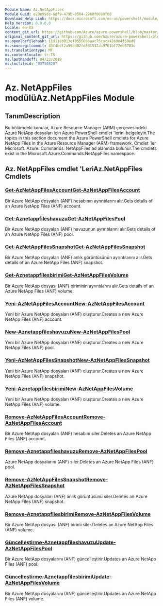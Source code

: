 ```yaml
---
Module Name: Az.NetAppFiles
Module Guid: e20e99dc-6df9-479b-8504-2960f0088f00
Download Help Link: https://docs.microsoft.com/en-us/powershell/module/az.netappfiles
Help Version: 0.9.0.0
Locale: en-US
content_git_url: https://github.com/Azure/azure-powershell/blob/master/src/NetAppFiles/NetAppFiles/help/Az.NetAppFiles.md
original_content_git_url: https://github.com/Azure/azure-powershell/blob/master/src/NetAppFiles/NetAppFiles/help/Az.NetAppFiles.md
ms.openlocfilehash: 11d118b913ef0555896aac75caca4260e4f69ed8
ms.sourcegitcommit: 43f4bdf2a59dd82fd881512aa9761bf72eb5703c
ms.translationtype: MT
ms.contentlocale: tr-TR
ms.lasthandoff: 04/23/2019
ms.locfileid: "93750828"
---
```

# <span data-ttu-id="e2fcf-101">Az. NetAppFiles modülü</span><span class="sxs-lookup"><span data-stu-id="e2fcf-101">Az.NetAppFiles Module</span></span>
## <span data-ttu-id="e2fcf-102">Tanım</span><span class="sxs-lookup"><span data-stu-id="e2fcf-102">Description</span></span>
<span data-ttu-id="e2fcf-103">Bu bölümdeki konular, Azure Resource Manager (ARM) çerçevesindeki Azure NetApp dosyaları için Azure PowerShell cmdlet 'lerini belgeleyin.</span><span class="sxs-lookup"><span data-stu-id="e2fcf-103">The topics in this section document the Azure PowerShell cmdlets for Azure NetApp Files in the Azure Resource Manager (ARM) framework.</span></span> <span data-ttu-id="e2fcf-104">Cmdlet 'ler Microsoft. Azure. Commands. NetAppFiles ad alanında bulunur.</span><span class="sxs-lookup"><span data-stu-id="e2fcf-104">The cmdlets exist in the Microsoft.Azure.Commands.NetAppFiles namespace.</span></span>

## <span data-ttu-id="e2fcf-105">Az. NetAppFiles cmdlet 'Leri</span><span class="sxs-lookup"><span data-stu-id="e2fcf-105">Az.NetAppFiles Cmdlets</span></span>
### [<span data-ttu-id="e2fcf-106">Get-AzNetAppFilesAccount</span><span class="sxs-lookup"><span data-stu-id="e2fcf-106">Get-AzNetAppFilesAccount</span></span>](Get-AzNetAppFilesAccount.md)
<span data-ttu-id="e2fcf-107">Bir Azure NetApp dosyaları (ANF) hesabının ayrıntılarını alır.</span><span class="sxs-lookup"><span data-stu-id="e2fcf-107">Gets details of an Azure NetApp Files (ANF) account.</span></span>

### [<span data-ttu-id="e2fcf-108">Get-Aznetappfileshavuzu</span><span class="sxs-lookup"><span data-stu-id="e2fcf-108">Get-AzNetAppFilesPool</span></span>](Get-AzNetAppFilesPool.md)
<span data-ttu-id="e2fcf-109">Bir Azure NetApp dosyaları (ANF) havuzunun ayrıntılarını alır.</span><span class="sxs-lookup"><span data-stu-id="e2fcf-109">Gets details of an Azure NetApp Files (ANF) pool.</span></span>

### [<span data-ttu-id="e2fcf-110">Get-AzNetAppFilesSnapshot</span><span class="sxs-lookup"><span data-stu-id="e2fcf-110">Get-AzNetAppFilesSnapshot</span></span>](Get-AzNetAppFilesSnapshot.md)
<span data-ttu-id="e2fcf-111">Bir Azure NetApp dosyaları (ANF) anlık görüntüsünün ayrıntılarını alır.</span><span class="sxs-lookup"><span data-stu-id="e2fcf-111">Gets details of an Azure NetApp Files (ANF) snapshot.</span></span>

### [<span data-ttu-id="e2fcf-112">Get-Aznetappfilesbirimi</span><span class="sxs-lookup"><span data-stu-id="e2fcf-112">Get-AzNetAppFilesVolume</span></span>](Get-AzNetAppFilesVolume.md)
<span data-ttu-id="e2fcf-113">Bir Azure NetApp dosyası (ANF) biriminin ayrıntılarını alır.</span><span class="sxs-lookup"><span data-stu-id="e2fcf-113">Gets details of an Azure NetApp Files (ANF) volume.</span></span>

### [<span data-ttu-id="e2fcf-114">Yeni-AzNetAppFilesAccount</span><span class="sxs-lookup"><span data-stu-id="e2fcf-114">New-AzNetAppFilesAccount</span></span>](New-AzNetAppFilesAccount.md)
<span data-ttu-id="e2fcf-115">Yeni bir Azure NetApp dosyaları (ANF) oluşturur.</span><span class="sxs-lookup"><span data-stu-id="e2fcf-115">Creates a new Azure NetApp Files (ANF) account.</span></span>

### [<span data-ttu-id="e2fcf-116">New-Aznetappfileshavuzu</span><span class="sxs-lookup"><span data-stu-id="e2fcf-116">New-AzNetAppFilesPool</span></span>](New-AzNetAppFilesPool.md)
<span data-ttu-id="e2fcf-117">Yeni bir Azure NetApp dosyaları (ANF) oluşturur.</span><span class="sxs-lookup"><span data-stu-id="e2fcf-117">Creates a new Azure NetApp Files (ANF) pool.</span></span>

### [<span data-ttu-id="e2fcf-118">Yeni-AzNetAppFilesSnapshot</span><span class="sxs-lookup"><span data-stu-id="e2fcf-118">New-AzNetAppFilesSnapshot</span></span>](New-AzNetAppFilesSnapshot.md)
<span data-ttu-id="e2fcf-119">Yeni bir Azure NetApp dosyaları (ANF) oluşturur.</span><span class="sxs-lookup"><span data-stu-id="e2fcf-119">Creates a new Azure NetApp Files (ANF) snapshot.</span></span>

### [<span data-ttu-id="e2fcf-120">Yeni-Aznetappfilesbirimi</span><span class="sxs-lookup"><span data-stu-id="e2fcf-120">New-AzNetAppFilesVolume</span></span>](New-AzNetAppFilesVolume.md)
<span data-ttu-id="e2fcf-121">Yeni bir Azure NetApp dosyaları (ANF) oluşturur.</span><span class="sxs-lookup"><span data-stu-id="e2fcf-121">Creates a new Azure NetApp Files (ANF) volume.</span></span>

### [<span data-ttu-id="e2fcf-122">Remove-AzNetAppFilesAccount</span><span class="sxs-lookup"><span data-stu-id="e2fcf-122">Remove-AzNetAppFilesAccount</span></span>](Remove-AzNetAppFilesAccount.md)
<span data-ttu-id="e2fcf-123">Bir Azure NetApp dosyaları (ANF) hesabını siler.</span><span class="sxs-lookup"><span data-stu-id="e2fcf-123">Deletes an Azure NetApp Files (ANF) account.</span></span>

### [<span data-ttu-id="e2fcf-124">Remove-Aznetappfileshavuzu</span><span class="sxs-lookup"><span data-stu-id="e2fcf-124">Remove-AzNetAppFilesPool</span></span>](Remove-AzNetAppFilesPool.md)
<span data-ttu-id="e2fcf-125">Azure NetApp dosyalarını (ANF) siler.</span><span class="sxs-lookup"><span data-stu-id="e2fcf-125">Deletes an Azure NetApp Files (ANF) pool.</span></span>

### [<span data-ttu-id="e2fcf-126">Remove-AzNetAppFilesSnapshot</span><span class="sxs-lookup"><span data-stu-id="e2fcf-126">Remove-AzNetAppFilesSnapshot</span></span>](Remove-AzNetAppFilesSnapshot.md)
<span data-ttu-id="e2fcf-127">Azure NetApp dosyaları (ANF) anlık görüntüsünü siler.</span><span class="sxs-lookup"><span data-stu-id="e2fcf-127">Deletes an Azure NetApp Files (ANF) snapshot.</span></span>

### [<span data-ttu-id="e2fcf-128">Remove-Aznetappfilesbirimi</span><span class="sxs-lookup"><span data-stu-id="e2fcf-128">Remove-AzNetAppFilesVolume</span></span>](Remove-AzNetAppFilesVolume.md)
<span data-ttu-id="e2fcf-129">Bir Azure NetApp dosyası (ANF) birimi siler.</span><span class="sxs-lookup"><span data-stu-id="e2fcf-129">Deletes an Azure NetApp Files (ANF) volume.</span></span>

### [<span data-ttu-id="e2fcf-130">Güncelleştirme-Aznetappfileshavuzu</span><span class="sxs-lookup"><span data-stu-id="e2fcf-130">Update-AzNetAppFilesPool</span></span>](Update-AzNetAppFilesPool.md)
<span data-ttu-id="e2fcf-131">Bir Azure NetApp dosyalarını (ANF) güncelleştirir.</span><span class="sxs-lookup"><span data-stu-id="e2fcf-131">Updates an Azure NetApp Files (ANF) pool.</span></span>

### [<span data-ttu-id="e2fcf-132">Güncelleştirme-Aznetappfilesbirimi</span><span class="sxs-lookup"><span data-stu-id="e2fcf-132">Update-AzNetAppFilesVolume</span></span>](Update-AzNetAppFilesVolume.md)
<span data-ttu-id="e2fcf-133">Bir Azure NetApp dosyalarını (ANF) güncelleştirir.</span><span class="sxs-lookup"><span data-stu-id="e2fcf-133">Updates an Azure NetApp Files (ANF) volume.</span></span>

